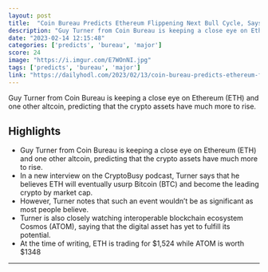 ```yaml
---
layout: post
title:  "Coin Bureau Predicts Ethereum Flippening Next Bull Cycle, Says One Altcoin Still Has Major Upside - The Daily Hodl"
description: "Guy Turner from Coin Bureau is keeping a close eye on Ethereum (ETH) and one other altcoin, predicting that the crypto assets have much more to rise."
date: "2023-02-14 12:15:48"
categories: ['predicts', 'bureau', 'major']
score: 24
image: "https://i.imgur.com/E7WOnNI.jpg"
tags: ['predicts', 'bureau', 'major']
link: "https://dailyhodl.com/2023/02/13/coin-bureau-predicts-ethereum-flippening-next-bull-cycle-says-one-altcoin-still-has-major-upside/"
---
```


Guy Turner from Coin Bureau is keeping a close eye on Ethereum (ETH) and one other altcoin, predicting that the crypto assets have much more to rise.

## Highlights

- Guy Turner from Coin Bureau is keeping a close eye on Ethereum (ETH) and one other altcoin, predicting that the crypto assets have much more to rise.
- In a new interview on the CryptoBusy podcast, Turner says that he believes ETH will eventually usurp Bitcoin (BTC) and become the leading crypto by market cap.
- However, Turner notes that such an event wouldn’t be as significant as most people believe.
- Turner is also closely watching interoperable blockchain ecosystem Cosmos (ATOM), saying that the digital asset has yet to fulfill its potential.
- At the time of writing, ETH is trading for $1,524 while ATOM is worth $1348

---
